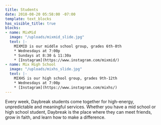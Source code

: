 ```yaml
---
title: Students
date: 2018-08-20 05:58:00 -07:00
template: text_blocks
has_visible_title: true
blocks:
- name: MixMid
  image: "/uploads/mixmid_slide.jpg"
  text: |-
    MIXMID is our middle school group, grades 6th-8th
    * Wednesdays at 7:00p
    * Sundays at 8:30 & 11:30a
    * [Instagram](https://www.instagram.com/mixmid/)
- name: Mix High School
  image: "/uploads/mixhs_slide.jpg"
  text: |-
    MIXHS is our high school group, grades 9th-12th
    * Wednesdays at 7:00p
    * [Instagram](https://www.instagram.com/mixhs/)
---
```


Every week, Daybreak students come together for high-energy, unpredictable and meaningful services. Whether you have a mid school or high school student, Daybreak is the place where they can meet friends, grow in faith, and learn how to make a difference.
